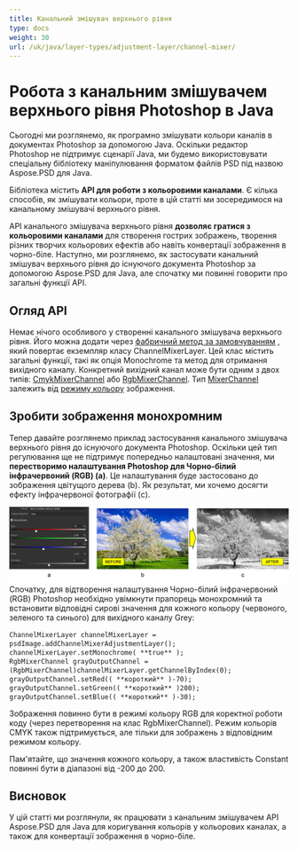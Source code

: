 ```yaml
---
title: Канальний змішувач верхнього рівня
type: docs
weight: 30
url: /uk/java/layer-types/adjustment-layer/channel-mixer/
---
```


# Робота з канальним змішувачем верхнього рівня Photoshop в Java

Сьогодні ми розглянемо, як програмно змішувати кольори каналів в документах Photoshop за допомогою Java. Оскільки редактор Photoshop не підтримує сценарії Java, ми будемо використовувати спеціальну бібліотеку маніпулювання форматом файлів PSD під назвою Aspose.PSD для Java.

Бібліотека містить **API для роботи з кольоровими каналами**. Є кілька способів, як змішувати кольори, проте в цій статті ми зосередимося на канальному змішувачі верхнього рівня.

API канального змішувача верхнього рівня **дозволяє гратися з кольоровими каналами** для створення гострих зображень, творення різних творчих кольорових ефектів або навіть конвертації зображення в чорно-біле. Наступно, ми розглянемо, як застосувати канальний змішувач верхнього рівня до існуючого документа Photoshop за допомогою Aspose.PSD для Java, але спочатку ми повинні говорити про загальні функції API.

## Огляд API

Немає нічого особливого у створенні канального змішувача верхнього рівня. Його можна додати через [фабричний метод за замовчуванням](https://reference.aspose.com/psd/java/com.aspose.psd.fileformats.psd/PsdImage#addChannelMixerAdjustmentLayer--) , який повертає екземпляр класу ChannelMixerLayer. Цей клас містить загальні функції, такі як опція Monochrome та метод для отримання вихідного каналу. Конкретний вихідний канал може бути одним з двох типів: [CmykMixerChannel](https://reference.aspose.com/psd/java/com.aspose.psd.fileformats.psd.layers.adjustmentlayers/CmykMixerChannel) або [RgbMixerChannel](https://reference.aspose.com/psd/java/com.aspose.psd.fileformats.psd.layers.adjustmentlayers/RgbMixerChannel). Тип [MixerChannel](https://reference.aspose.com/psd/java/com.aspose.psd.fileformats.psd.layers.adjustmentlayers/mixerchannel) залежить від [режиму кольору](https://reference.aspose.com/psd/java/com.aspose.psd.fileformats.psd/PsdImage#getColorMode--) зображення.

## Зробити зображення монохромним

Тепер давайте розглянемо приклад застосування канального змішувача верхнього рівня до існуючого документа Photoshop. Оскільки цей тип регулювання ще не підтримує попередньо налаштовані значення, ми **перестворимо налаштування Photoshop для Чорно-білий інфрачервоний (RGB) (а)**. Це налаштування буде застосовано до зображення цвітущого дерева (b). Як результат, ми хочемо досягти ефекту інфрачервоної фотографії (c).

![Приклад канального змішувача верхнього рівня](channel-mixer-adjustment-psd-layer-figure-1.png) Спочатку, для відтворення налаштування Чорно-білий інфрачервоний (RGB) Photoshop необхідно увімкнути прапорець монохромний та встановити відповідні сирові значення для кожного кольору (червоного, зеленого та синього) для вихідного каналу Grey:

    ChannelMixerLayer channelMixerLayer = psdImage.addChannelMixerAdjustmentLayer();
    channelMixerLayer.setMonochrome( **true** );
    RgbMixerChannel grayOutputChannel = (RgbMixerChannel)channelMixerLayer.getChannelByIndex(0);
    grayOutputChannel.setRed(( **короткий** )-70);
    grayOutputChannel.setGreen(( **короткий** )200);
    grayOutputChannel.setBlue(( **короткий** )-30);

Зображення повинно бути в режимі кольору RGB для коректної роботи коду (через перетворення на клас RgbMixerChannel). Режим кольорів CMYK також підтримується, але тільки для зображень з відповідним режимом кольору.

Пам'ятайте, що значення кожного кольору, а також властивість Constant повинні бути в діапазоні від -200 до 200.

## Висновок

У цій статті ми розглянули, як працювати з канальним змішувачем API Aspose.PSD для Java для коригування кольорів у кольорових каналах, а також для конвертації зображення в чорно-біле.

